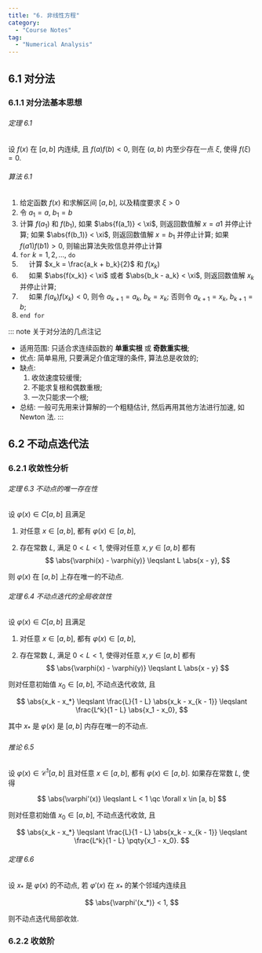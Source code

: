 ```yaml
---
title: "6. 非线性方程"
category:
  - "Course Notes"
tag:
  - "Numerical Analysis"
---
```


## 6.1 对分法

### 6.1.1 对分法基本思想

###### 定理 6.1

设 $f(x)$ 在 $[a, b]$ 内连续, 且 $f(a) f(b) < 0$, 则在 $(a, b)$ 内至少存在一点 $\xi$, 使得 $f(\xi) = 0$.

###### 算法 6.1

1. 给定函数 $f(x)$ 和求解区间 $[a, b]$, 以及精度要求 $\xi > 0$
2. 令 $a_1 = a$, $b_1 = b$
3. 计算 $f(a_1)$ 和 $f(b_1)$, 如果 $\abs{f(a_1)} < \xi$, 则返回数值解 $x = a1$ 并停止计算; 如果 $\abs{f(b_1)} < \xi$, 则返回数值解 $x = b_1$ 并停止计算; 如果 $f(a1) f(b1) > 0$, 则输出算法失败信息并停止计算
4. `for` $k = 1, 2, \dots,$ `do`
5. `  ` 计算 $x_k = \frac{a_k + b_k}{2}$ 和 $f(x_k)$
6. `  ` 如果 $\abs{f(x_k)} < \xi$ 或者 $\abs{b_k - a_k} < \xi$, 则返回数值解 $x_k$ 并停止计算;
7. `  ` 如果 $f(a_k) f(x_k) < 0$, 则令 $a_{k + 1} = a_k$, $b_k = x_k$; 否则令 $a_{k + 1} = x_k$, $b_{k + 1} = b$;
8. `end for`

::: note 关于对分法的几点注记

- 适用范围: 只适合求连续函数的 **单重实根** 或 **奇数重实根**;
- 优点: 简单易用, 只要满足介值定理的条件, 算法总是收敛的;
- 缺点:
  1. 收敛速度较缓慢;
  2. 不能求复根和偶数重根;
  3. 一次只能求一个根;
- 总结: 一般可先用来计算解的一个粗糙估计, 然后再用其他方法进行加速, 如 Newton 法.
  :::

## 6.2 不动点迭代法

### 6.2.1 收敛性分析

###### 定理 6.3 不动点的唯一存在性

设 $\varphi(x) \in C[a, b]$ 且满足

1. 对任意 $x \in [a, b]$, 都有 $\varphi(x) \in [a, b]$,

2. 存在常数 $L$, 满足 $0 < L < 1$, 使得对任意 $x, y \in [a, b]$ 都有
   $$
   \abs{\varphi(x) - \varphi(y)} \leqslant L \abs{x - y},
   $$

则 $\varphi(x)$ 在 $[a, b]$ 上存在唯一的不动点.

###### 定理 6.4 不动点迭代的全局收敛性

设 $\varphi(x) \in C[a, b]$ 且满足

1. 对任意 $x \in [a, b]$, 都有 $\varphi(x) \in [a, b]$,

2. 存在常数 $L$, 满足 $0 < L < 1$, 使得对任意 $x, y \in [a, b]$ 都有
   $$
   \abs{\varphi(x) - \varphi(y)} \leqslant L \abs{x - y}
   $$

则对任意初始值 $x_0 \in [a, b]$, 不动点迭代收敛, 且

$$
\abs{x_k - x_*} \leqslant \frac{L}{1 - L} \abs{x_k - x_{k - 1}} \leqslant \frac{L^k}{1 - L} \abs{x_1 - x_0},
$$

其中 $x_*$ 是 $\varphi(x)$ 是 $[a, b]$ 内存在唯一的不动点.

###### 推论 6.5

设 $\varphi(x) \in \mathcal{C}^1[a, b]$ 且对任意 $x \in [a, b]$, 都有 $\varphi(x) \in [a, b]$. 如果存在常数 $L$, 使得

$$
\abs{\varphi'(x)} \leqslant L < 1 \qc \forall x \in [a, b]
$$

则对任意初始值 $x_0 \in [a, b]$, 不动点迭代收敛, 且

$$
\abs{x_k - x_*} \leqslant \frac{L}{1 - L} \abs{x_k - x_{k - 1}} \leqslant \frac{L^k}{1 - L} \pqty{x_1 - x_0}.
$$

###### 定理 6.6

设 $x_*$ 是 $\varphi(x)$ 的不动点, 若 $\varphi'(x)$ 在 $x_*$ 的某个邻域内连续且

$$
\abs{\varphi'(x_*)} < 1,
$$

则不动点迭代局部收敛.

### 6.2.2 收敛阶
